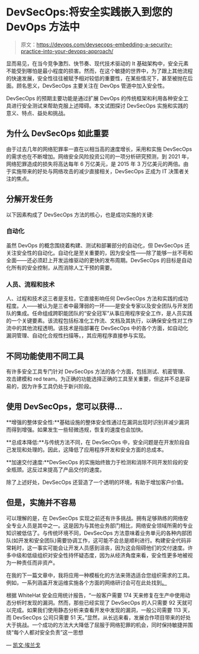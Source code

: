 # DevSecOps:将安全实践嵌入到您的 DevOps 方法中

> 原文：<https://devops.com/devsecops-embedding-a-security-practice-into-your-devops-approach/>

显而易见，在当今竞争激烈、快节奏、现代技术驱动的 It 基础架构中，安全元素不能受到哪怕是最小程度的损害。然而，在这个敏捷的世界中，为了跟上其他流程的快速发展，安全性往往被赋予相对较低的重要性，在某些情况下，甚至被抛在后面。顾名思义，DevSecOps 主要关注在 DevOps 管道中加入安全性。

DevSecOps 的预期主要功能是通过扩展 DevOps 的传统框架和利用各种安全工具进行安全测试来帮助克服上述障碍。本文试图探讨 DevSecOps 实施和实践的意义、特点、益处和挑战。

## **为什么 DevSecOps 如此重要**

由于过去几年的网络犯罪率一直在以相当高的速度增长，采用和实施 DevSecOps 的需求也在不断增加。网络安全风险投资公司的一项分析研究预测，到 2021 年，网络犯罪造成的损失将高达每年 6 万亿美元，是 2015 年 3 万亿美元的两倍。由于实施带来的好处与网络攻击的减少直接相关，DevSecOps 正成为 IT 决策者关注的焦点。

## **分解开发任务**

以下因素构成了 DevSecOps 方法的核心，也是成功实施的关键:

### **自动化**

虽然 DevOps 的概念围绕着构建、测试和部署部分的自动化，但 DevSecOps 还关注安全性的自动化。自动化是至关重要的，因为安全性——除了能够一丝不苟和全面——还必须赶上开发运维驱动的更快的发布周期。DevSecOps 的目标是自动化所有的安全控制，从而消除人工干预的需要。

### **人员、流程和技术**

人、过程和技术这三者是支柱，它直接影响任何 DevSecOps 方法和实践的成功程度。人——被认为是三者中最薄弱的一环——是安全专家以及安全团队与开发团队的集成。任命组成跨职能团队的“安全冠军”从事应用程序安全工作，是人员实践的一个关键要素。该流程包括标准化工作流、文档及其执行，以确保安全性对工作流中的其他流程透明。该技术是指部署在 DevSecOps 中的各个方面，如自动化漏洞管理、自动化合规性扫描等。，其应用程序直接参与实现。

## **不同功能使用不同工具**

有许多安全工具专门针对 DevSecOps 方法的各个方面，包括测试、机密管理、攻击建模和 red team。为正确的功能选择正确的工具至关重要，但这并不总是容易的，因为许多工具仍处于新兴阶段。

## **使用 DevSecOps，您可以获得…**

**增强的整体安全性:**基础设施的整体安全性通过在漏洞出现时识别并减少漏洞而得到增强。如果发生一些轻微违规，恢复的速度也会加快。

**总成本降低:**与传统方法不同，在 DevSecOps 中，安全问题是在开发阶段自己发现和处理的。因此，这降低了应用程序开发和安全方面的总成本。

**加速交付速度:**DevSecOps 的实施始终致力于检测和消除不同开发阶段的安全瓶颈。这反过来提高了产品交付的速度。

除了上述好处，DevSecOps 还营造了一个透明的环境，有助于增加客户价值。

## **但是，实施并不容易**

可以理解的是，在 DevSecOps 实现之前还有许多挑战。拥有足够熟练的网络安全专业人员是其中之一。这是因为与其他业务部门相比，网络安全领域所需的专业知识被低估了。与传统环境不同，DevSecOps 方法意味着业务单元的各种内部团队(如开发和安全团队)需要协调工作，这可能不会总是顺利进行。构建安全代码非常耗时，这一事实可能会让开发人员感到沮丧，因为这会阻碍他们的交付速度。许多中级和低级组织对安全性持怀疑态度，因为从经济角度来看，安全性更多地被视为一种责任而非资产。

在我的下一篇文章中，我将应用一种模板化的方法来筛选适合您组织需求的工具。例如，一系列涵盖开发运维实施各个方面的网络研讨会可在此处找到[。](https://ter.li/smevrr)

根据 WhiteHat 安全应用统计报告，“一般客户需要 174 天来修复在生产中使用动态分析时发现的漏洞。然而，那些已经实现了 DevSecOps 的人只需要 92 天就可以完成。如果我们使用静态分析来查看开发中发现的漏洞，一般公司需要 113 天，而 DevSecOps 公司只需要 51 天。”显然，从长远来看，发展合作项目带来的好处大于挑战。一个成功的方法大大降低了屈服于网络犯罪的机会，同时保持敏捷并围绕“每个人都对安全负责”这一思想

— [凯文·埃兰戈](https://devops.com/author/kavin-elango/)